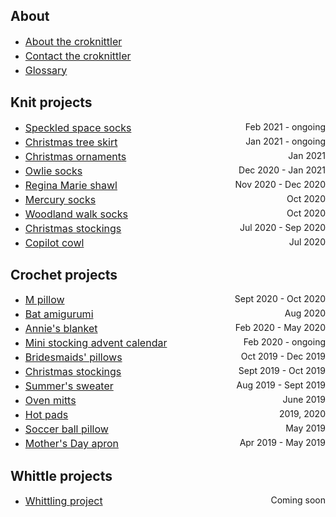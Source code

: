 <style>
ul li {
    margin: 3px 0;
}
li a {
    font-size: 16px;
}
li span {
    float: right;
    padding-left: 1em;
}
</style>

## About

- [About the croknittler](about.md)
- [Contact the croknittler](mailto:liandrea4@gmail.com)
- [Glossary](glossary.md)

## Knit projects

- <span>Feb 2021 - ongoing</span> [Speckled space socks](knit/speckled_space_socks.md) 
- <span>Jan 2021 - ongoing</span> [Christmas tree skirt](knit/tree_skirt.md) 
- <span>Jan 2021</span> [Christmas ornaments](knit/christmas_ornaments.md) 
- <span>Dec 2020 - Jan 2021</span> [Owlie socks](knit/owlie_socks.md) 
- <span>Nov 2020 - Dec 2020</span> [Regina Marie shawl](knit/regina_marie.md) 
- <span>Oct 2020</span> [Mercury socks](knit/mercury_socks.md) 
- <span>Oct 2020</span> [Woodland walk socks](knit/woodland_walk_socks.md) 
- <span>Jul 2020 - Sep 2020</span> [Christmas stockings](knit/christmas_stockings.md) 
- <span>Jul 2020</span> [Copilot cowl](knit/copilot_cowl.md) 

## Crochet projects

- <span>Sept 2020 - Oct 2020</span> [M pillow](crochet/m_pillow.md) 
- <span>Aug 2020</span> [Bat amigurumi](crochet/bat.md) 
- <span>Feb 2020 - May 2020</span> [Annie's blanket](crochet/annie_blanket.md) 
- <span>Feb 2020 - ongoing</span> [Mini stocking advent calendar](crochet/advent_calendar.md) 
- <span>Oct 2019 - Dec 2019</span> [Bridesmaids' pillows](crochet/bridesmaids_pillows.md) 
- <span>Sept 2019 - Oct 2019</span> [Christmas stockings](crochet/christmas_stockings.md) 
- <span>Aug 2019 - Sept 2019</span> [Summer's sweater](crochet/summer_sweater.md) 
- <span>June 2019</span> [Oven mitts](crochet/oven_mitts.md) 
- <span>2019, 2020</span> [Hot pads](crochet/hot_pads.md) 
- <span>May 2019</span> [Soccer ball pillow](crochet/soccer_ball_pillow.md) 
- <span>Apr 2019 - May 2019</span> [Mother's Day apron](crochet/mothers_day_apron.md) 

## Whittle projects

- <span>Coming soon</span> [Whittling project](404.md)
